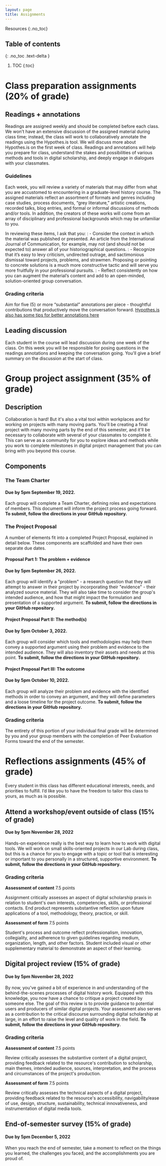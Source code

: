 ```yaml
---
layout: page
title: Assignments
---
```

Resources
{:.no_toc}

## Table of contents
{: .no_toc .text-delta }

1. TOC
{:toc}

# Class preparation assignments (20% of grade)

## Readings + annotations
Readings are assigned weekly and should be completed before each class. We won’t have an extensive discussion of the assigned material during class time; instead, the class will work to collaboratively annotate the readings using the Hypothes.is tool. We will discuss more about Hypothes.is on the first week of class. Readings and annotations will help you prepare for class, understand the stakes and possibilities of various methods and tools in digital scholarship, and deeply engage in dialogues with your classmates.

### Guidelines
Each week, you will review a variety of materials that may differ from what you are accustomed to encountering in a graduate-level history course. The assigned materials reflect an assortment of formats and genres including case studies, process documents, “grey literature,” artistic creations, recorded talks, blog entries, and formal or informal discussions of methods and/or tools. In addition, the creators of these works will come from an array of disciplinary and professional backgrounds which may be unfamiliar to you.

In reviewing these items, I ask that you:
: - Consider the context in which the material was published or presented. An article from the International Journal of Communication, for example, may not (and should not be expected to) answer all of your historiographical questions.
: - Recognize that it’s easy to levy criticism, undirected outrage, and sactimonious dismissal toward projects, problems, and strawmen. Proposing or pointing to concrete solutions is a much more constructive tactic and will serve you more fruitfully in your professional pursuits.
: - Reflect consistently on how you can augment the material’s content and add to an open-minded, solution-oriented group conversation.

### Grading criteria
Aim for five (5) or more “substantial” annotations per piece - thoughtful contributions that productively move the conversation forward. [Hypothes.is also has some tips for better annotations here](https://web.hypothes.is/annotation-tips-for-students/)

## Leading discussion
Each student in the course will lead discussion during one week of the class. On this week you will be responsible for posing questions in the readings annotations and keeping the conversation going. You'll give a brief summary on the discussion at the start of class.

# Group project assignment (35% of grade)

## Description
Collaboration is hard! But it's also a vital tool within workplaces and for working on projects with many moving parts. You'll be creating a final project with many moving parts by the end of this semester, and it'll be necessary to collaborate with several of your classmates to complete it. This can serve as a community for you to explore ideas and methods while you work to complete milestones in digital project management that you can bring with you beyond this course.

## Components

### The Team Charter
#### Due by 5pm September 19, 2022.
Each group will complete a Team Charter, defining roles and expectations of members. This document will inform the project process going forward. **To submit, follow the directions in your GitHub repository.**

### The Project Proposal
A number of elements fit into a completed Project Proposal, explained in detail below. These components are scaffolded and have their own separate due dates.

#### Proposal Part 1: The problem + evidence
#### Due by 5pm September 26, 2022.
Each group will identify a "problem" - a research question that they will attempt to answer in their project by incorporating their "evidence" - their analyzed source material. They will also take time to consider the group's intended audience, and how that might impact the formulation and presentation of a supported argument. **To submit, follow the directions in your GitHub repository.**

#### Project Proposal Part II: The method(s)
#### Due by 5pm October 3, 2022.
Each group will consider which tools and methodologies may help them convey a supported argument using their problem and evidence to the intended audience. They will also inventory their assets and needs at this point. **To submit, follow the directions in your GitHub repository.**

#### Project Proposal Part III: The outcome
#### Due by 5pm October 10, 2022.
Each group will analyze their problem and evidence with the identified methods in order to convey an argument, and they will define parameters and a loose timeline for the project outcome. **To submit, follow the directions in your GitHub repository.**

### Grading criteria
The entirety of this portion of your individual final grade will be determined by you and your group members with the completion of Peer Evaluation Forms toward the end of the semester.

# Reflections assignments (45% of grade)
Every student in this class has different educational interests, needs, and priorities to fulfill. I’d like you to have the freedom to tailor this class to yours, as much as is possible.

## Attend a workshop/event outside of class (15% of grade)
#### Due by 5pm November 28, 2022
Hands-on experience really is the best way to learn how to work with digital tools. We will work on small skills-oriented projects in our Lab during class, but this is a chance for you to engage with a topic or tool that is interesting or important to you personally in a structured, supportive environment. **To submit, follow the directions in your GitHub repository.**

### Grading criteria
**Assessment of content** 7.5 points

Assignment critically assesses an aspect of digital scholarship praxis in relation to student's own interests, competencies, skills, or professional contacts. End product represents substantive reflection upon future applications of a tool, methodology, theory, practice, or skill.
	
**Assessment of form** 7.5 points

Student's process and outcome reflect professionalism, innovation, collegiality, and adherence to given guidelines regarding medium, organization, length, and other factors. Student included visual or other supplementary material to demonstrate an aspect of their learning.

## Digital project review (15% of grade)
#### Due by 5pm November 28, 2022
By now, you've gained a bit of experience in and understanding of the behind-the-scenes processes of digital history work. Equipped with this knowledge, you now have a chance to critique a project created by someone else. The goal of this review is to provide guidance to potential users and producers of similar digital projects. Your assessment also serves as a contribution to the critical discourse surrounding digital scholarship at large, in an effort to raise the level and quality of work in the field. **To submit, follow the directions in your GitHub repository.**

### Grading criteria
**Assessment of content** 7.5 points

Review critically assesses the substantive content of a digital project, providing feedback related to the resource's contribution to scholarship, main themes, intended audience, sources, interpretation, and the process and circumstances of the project's production.
	
**Assessment of form** 7.5 points

Review critically assesses the technical aspects of a digital project, providing feedback related to the resource's accessibility, navigability/ease of use, design, structure, sustainability, technical innovativeness, and instrumentation of digital media tools.

## End-of-semester survey (15% of grade)
#### Due by 5pm December 5, 2022
When you reach the end of semester, take a moment to reflect on the things you learned, the challenges you faced, and the accomplishments you are proud of.